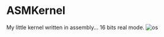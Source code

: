 # ASMKernel
My little kernel written in assembly... 16 bits real mode.
![os](https://github.com/asterd-og/ASMKernel/assets/73673156/9bec1d8e-18b6-404c-bc26-d23e5bd37d46)
